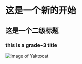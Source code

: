 # 这是一个新的开始
## 这是一个二级标题
### this is a grade-3 title
![Image of Yaktocat](https://octodex.github.com/images/yaktocat.png)
